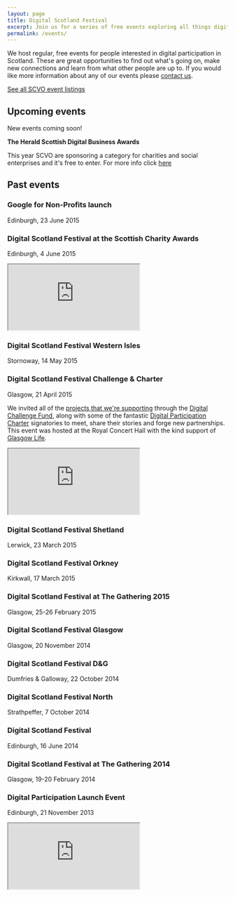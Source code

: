 ```yaml
---
layout: page
title: Digital Scotland Festival
excerpt: Join us for a series of free events exploring all things digital.
permalink: /events/
---
```


We host regular, free events for people interested in digital participation in Scotland. These are great opportunities to find out what's going on, make new connections and learn from what other people are up to. If you would like more information about any of our events please [contact us](/contact/).

<a href="http://www.scvo.org.uk/events" class="btn btn-primary btn-lg">See all SCVO event listings</a>



## Upcoming events

New events coming soon!

**The Herald Scottish Digital Business Awards**

This year SCVO are sponsoring a category for charities and social enterprises and it's free to enter. For more info click [here](http://www.scvo.org.uk/blog/charities-enter-the-herald-scottish-digital-business-awards-2015/) 


## Past events

### Google for Non-Profits launch
Edinburgh, 23 June 2015

### Digital Scotland Festival at the Scottish Charity Awards
Edinburgh, 4 June 2015

<div class="embed-responsive embed-responsive-16by9">
  <iframe class="embed-responsive-item" src="https://www.youtube.com/embed/BiC3KhKTrKE"></iframe>
</div>

### Digital Scotland Festival Western Isles
Stornoway, 14 May 2015

### Digital Scotland Festival Challenge & Charter
Glasgow, 21 April 2015

We invited all of the [projects that we're supporting](/projects) through the [Digital Challenge Fund](/resources/challenge-fund/), along with some of the fantastic [Digital Participation Charter](/charter/) signatories to meet, share their stories and forge new partnerships. This event was hosted at the Royal Concert Hall with the kind support of [Glasgow Life](http://www.glasgowlife.org.uk/Pages/default.aspx).

<div class="embed-responsive embed-responsive-16by9">
  <iframe class="embed-responsive-item" src="https://www.youtube.com/embed/jqvS6WxepNQ"></iframe>
</div>

### Digital Scotland Festival Shetland
Lerwick, 23 March 2015

### Digital Scotland Festival Orkney
Kirkwall, 17 March 2015

### Digital Scotland Festival at The Gathering 2015
Glasgow, 25-26 February 2015

### Digital Scotland Festival Glasgow
Glasgow, 20 November 2014

### Digital Scotland Festival D&G
Dumfries & Galloway, 22 October 2014

### Digital Scotland Festival North
Strathpeffer, 7 October 2014

### Digital Scotland Festival
Edinburgh, 16 June 2014

### Digital Scotland Festival at The Gathering 2014
Glasgow, 19-20 February 2014

### Digital Participation Launch Event
Edinburgh, 21 November 2013

<div class="embed-responsive embed-responsive-16by9">
  <iframe class="embed-responsive-item" src="https://www.youtube.com/embed/cVMGVQMh1iU"></iframe>
</div>

